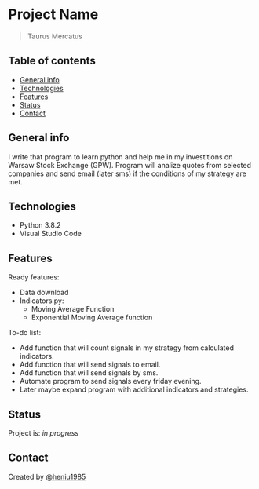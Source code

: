 # Project Name

> Taurus Mercatus

## Table of contents

* [General info](#general-info)
* [Technologies](#technologies)
* [Features](#features)
* [Status](#status)
* [Contact](#contact)

## General info

I write that program to learn python and help me in my investitions on Warsaw Stock Exchange (GPW).
Program will analize quotes from selected companies and send email (later sms) if the conditions of my strategy are met.

## Technologies

* Python 3.8.2
* Visual Studio Code

## Features

Ready features:

* Data download
* Indicators.py:
  * Moving Average Function
  * Exponential Moving Average function

To-do list:

* Add function that will count signals in my strategy from calculated indicators.
* Add function that will send signals to email.
* Add function that will send signals by sms.
* Automate program to send signals every friday evening.
* Later maybe expand program with additional indicators and strategies.

## Status

Project is: _in progress_

## Contact

Created by [@heniu1985](https://github.com/heniu1985)
